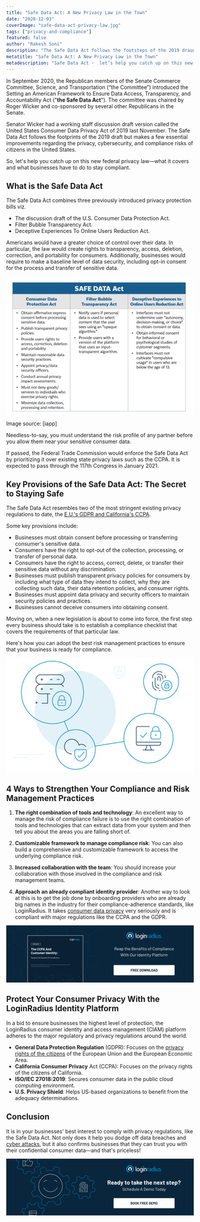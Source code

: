 ```yaml
---
title: "Safe Data Act: A New Privacy Law in the Town"
date: "2020-12-03"
coverImage: "safe-data-act-privacy-law.jpg"
tags: ["privacy-and-compliance"]
featured: false 
author: "Rakesh Soni"
description: "The Safe Data Act follows the footsteps of the 2019 draught, but makes a few major changes to the threats of people in the United States to privacy, cybersecurity, and compliance."
metatitle: "Safe Data Act: A New Privacy Law in the Town"
metadescription: "Safe Data Act -  let’s help you catch up on this new federal privacy law. Find out its key provisions for Americans  and what businesses have to do to stay compliant."
---
```


In September 2020, the Republican members of the Senate Commerce Committee, Science, and Transportation (“the Committee”) introduced the Setting an American Framework to Ensure Data Access, Transparency, and Accountability Act ("**the Safe Data Act**"). The committee was chaired by Roger Wicker and co-sponsored by several other Republicans in the Senate.

Senator Wicker had a working staff discussion draft version called the United States Consumer Data Privacy Act of 2019 last November. The Safe Data Act follows the footprints of the 2019 draft but makes a few essential improvements regarding the privacy, cybersecurity, and compliance risks of citizens in the United States. 

So, let's help you catch up on this new federal privacy law—what it covers and what businesses have to do to stay compliant.


## What is the Safe Data Act

The Safe Data Act combines three previously introduced privacy protection bills viz. 


*   The discussion draft of the U.S. Consumer Data Protection Act. 
*   Filter Bubble Transparency Act.
*   Deceptive Experiences To Online Users Reduction Act.

Americans would have a greater choice of control over their data. In particular, the law would create rights to transparency, access, deletion, correction, and portability for consumers. Additionally, businesses would require to make a baseline level of data security, including opt-in consent for the process and transfer of sensitive data. 


![alt_text](safe-data-act.png "safe-data-act")


Image source: [iapp]

Needless-to-say, you must understand the risk profile of any partner before you allow them near your sensitive consumer data. 

If passed, the Federal Trade Commission would enforce the Safe Data Act by prioritizing it over existing state privacy laws such as the CCPA. It is expected to pass through the 117th Congress in January 2021.


## Key Provisions of the Safe Data Act: The Secret to Staying Safe

The Safe Data Act resembles two of the most stringent existing privacy regulations to date, the [E.U.'s GDPR and California's CCPA](https://www.loginradius.com/blog/2019/09/ccpa-vs-gdpr-the-compliance-war/). 

Some key provisions include: 



*   Businesses must obtain consent before processing or transferring consumer's sensitive data.
*   Consumers have the right to opt-out of the collection, processing, or transfer of personal data.
*   Consumers have the right to access, correct, delete, or transfer their sensitive data without any discrimination.
*   Businesses must publish transparent privacy policies for consumers by including what type of data they intend to collect, why they are collecting such data, their data retention policies, and consumer rights. 
*   Businesses must appoint data privacy and security officers to maintain security policies and practices.
*   Businesses cannot deceive consumers into obtaining consent. 

Moving on, when a new legislation is about to come into force, the first step every business should take is to establish a compliance checklist that covers the requirements of that particular law. 

Here's how you can adopt the best risk management practices to ensure that your business is ready for compliance. 

![protect-your-consumer-privacy-with-loginradius](protect-your-consumer-privacy-with-loginradius.png)


## 4 Ways to Strengthen Your Compliance and Risk Management Practices

1. **The right combination of tools and technology**: An excellent way to manage the risk of compliance failure is to use the right combination of tools and technologies that can extract data from your system and then tell you about the areas you are falling short of.

2. **Customizable framework to manage compliance risk**: You can also build a comprehensive and customizable framework to access the underlying compliance risk.

3. **Increased collaboration with the team**: You should increase your collaboration with those involved in the compliance and risk management teams. 

4. **Approach an already compliant identity provider**: Another way to look at this is to get the job done by onboarding providers who are already big names in the industry for their compliance-adherence standards, like LoginRadius. It takes [consumer data privacy](https://www.loginradius.com/blog/2020/06/consumer-data-privacy-security/) very seriously and is compliant with major regulations like the CCPA and the GDPR.

[![WP-The-CCPA-and-Customer-Identity-Reaping-the-Benefits-of-Compliance](WP-The-CCPA-and-Customer-Identity-Reaping-the-Benefits-of-Compliance.png)](https://www.loginradius.com/resource/the-ccpa-and-customer-identity/)


## Protect Your Consumer Privacy With the LoginRadius Identity Platform 


In a bid to ensure businesses the highest level of protection, the LoginRadius consumer identity and access management (CIAM) platform adheres to the major regulatory and privacy regulations around the world. 



*   **General Data Protection Regulation** (GDPR): Focuses on the [privacy rights of the citizens](https://www.loginradius.com/gdpr-and-privacy/) of the European Union and the European Economic Area.
*   **California Consumer Privacy** Act (CCPA): Focuses on the privacy rights of the citizens of California.
*   **ISO/IEC 27018:2019**: Secures consumer data in the public cloud computing environment.
*   **U.S. Privacy Shield**: Helps US-based organizations to benefit from the adequacy determinations.


## Conclusion 

It is in your businesses' best interest to comply with privacy regulations, like the Safe Data Act. Not only does it help you dodge off data breaches and [cyber attacks](https://www.loginradius.com/blog/identity/cybersecurity-attacks-business/), but it also confirms businesses that they can trust you with their confidential consumer data—and that's priceless! 

[![book-a-demo-loginradius](../../assets/book-a-demo-loginradius.png)](https://www.loginradius.com/contact-us?utm_source=blog&utm_medium=web&utm_campaign=safe-data-act)
